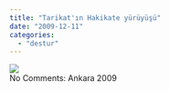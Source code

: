 ```yaml
---
title: "Tarikat'ın Hakikate yürüyüşü"
date: "2009-12-11"
categories: 
  - "destur"
---
```


![](/uploads/image/tarikat.jpg)  
No Comments: Ankara 2009
